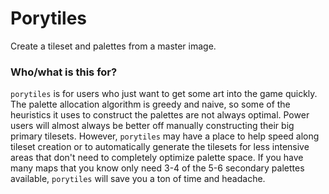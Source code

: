 # Porytiles

Create a tileset and palettes from a master image.

### Who/what is this for?

`porytiles` is for users who just want to get some art into the game quickly. The palette allocation algorithm is greedy
and naive, so some of the heuristics it uses to construct the palettes are not always optimal. Power users will almost
always be better off manually constructing their big primary tilesets. However, `porytiles` may have a place to help
speed along tileset creation or to automatically generate the tilesets for less intensive areas that don't need to
completely optimize palette space. If you have many maps that you know only need 3-4 of the 5-6 secondary palettes
available, `porytiles` will save you a ton of time and headache.
